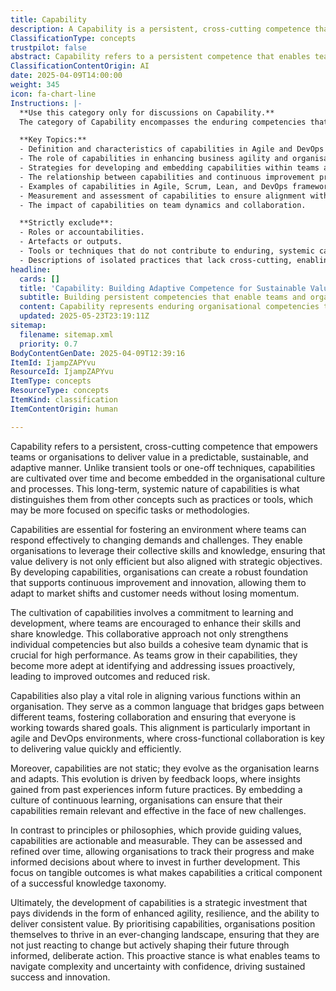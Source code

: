 ```yaml
---
title: Capability
description: A Capability is a persistent, cross-cutting competence that enables teams or organisations to deliver value predictably, sustainably, and adaptively. Capabilities are not one-off techniques or transient tools; they are cultivated over time and embedded into the way of working.
ClassificationType: concepts
trustpilot: false
abstract: Capability refers to a persistent competence that enables teams or organisations to deliver value in a predictable, sustainable, and adaptive manner. Unlike transient tools or one-off techniques, capabilities are cultivated over time and become embedded in organisational culture and processes. They are crucial for fostering an environment where teams can effectively respond to changing demands, leveraging collective skills and knowledge to ensure value delivery aligns with strategic objectives. The development of capabilities involves a commitment to learning and collaboration, enhancing individual competencies while building cohesive team dynamics essential for high performance. As teams grow in their capabilities, they become adept at proactively identifying and addressing issues, leading to improved outcomes and reduced risk. Capabilities also facilitate alignment across various functions within an organisation, serving as a common language that bridges gaps between teams, which is particularly important in agile and DevOps environments. They are dynamic, evolving through feedback loops that inform future practices, and are actionable and measurable, allowing organisations to track progress and make informed development decisions. Ultimately, investing in capabilities enhances agility, resilience, and the ability to deliver consistent value, positioning organisations to thrive in an ever-changing landscape and enabling teams to navigate complexity and uncertainty with confidence.
ClassificationContentOrigin: AI
date: 2025-04-09T14:00:00
weight: 345
icon: fa-chart-line
Instructions: |-
  **Use this category only for discussions on Capability.**  
  The category of Capability encompasses the enduring competencies that empower teams and organisations to deliver value in a predictable, sustainable, and adaptive manner. Capabilities are not merely transient tools or techniques; they are cultivated over time and integrated into the organisational culture and processes.

  **Key Topics:**
  - Definition and characteristics of capabilities in Agile and DevOps contexts.
  - The role of capabilities in enhancing business agility and organisational performance.
  - Strategies for developing and embedding capabilities within teams and organisations.
  - The relationship between capabilities and continuous improvement practices.
  - Examples of capabilities in Agile, Scrum, Lean, and DevOps frameworks.
  - Measurement and assessment of capabilities to ensure alignment with organisational goals.
  - The impact of capabilities on team dynamics and collaboration.

  **Strictly exclude**:
  - Roles or accountabilities.
  - Artefacts or outputs.
  - Tools or techniques that do not contribute to enduring, systemic capability.
  - Descriptions of isolated practices that lack cross-cutting, enabling impact.
headline:
  cards: []
  title: 'Capability: Building Adaptive Competence for Sustainable Value Delivery'
  subtitle: Building persistent competencies that enable teams and organisations to deliver predictable, sustainable value and confidently adapt to evolving challenges.
  content: Capability represents enduring organisational competencies that enable teams to consistently deliver value, adapt effectively to change, and sustain continuous improvement. It encompasses systemic development of skills, collaborative learning, feedback-driven evolution, alignment across functions, and measurable outcomes, fostering resilience and responsiveness in complex, uncertain environments.
  updated: 2025-05-23T23:19:11Z
sitemap:
  filename: sitemap.xml
  priority: 0.7
BodyContentGenDate: 2025-04-09T12:39:16
ItemId: IjampZAPYvu
ResourceId: IjampZAPYvu
ItemType: concepts
ResourceType: concepts
ItemKind: classification
ItemContentOrigin: human

---
```

Capability refers to a persistent, cross-cutting competence that empowers teams or organisations to deliver value in a predictable, sustainable, and adaptive manner. Unlike transient tools or one-off techniques, capabilities are cultivated over time and become embedded in the organisational culture and processes. This long-term, systemic nature of capabilities is what distinguishes them from other concepts such as practices or tools, which may be more focused on specific tasks or methodologies.

Capabilities are essential for fostering an environment where teams can respond effectively to changing demands and challenges. They enable organisations to leverage their collective skills and knowledge, ensuring that value delivery is not only efficient but also aligned with strategic objectives. By developing capabilities, organisations can create a robust foundation that supports continuous improvement and innovation, allowing them to adapt to market shifts and customer needs without losing momentum.

The cultivation of capabilities involves a commitment to learning and development, where teams are encouraged to enhance their skills and share knowledge. This collaborative approach not only strengthens individual competencies but also builds a cohesive team dynamic that is crucial for high performance. As teams grow in their capabilities, they become more adept at identifying and addressing issues proactively, leading to improved outcomes and reduced risk.

Capabilities also play a vital role in aligning various functions within an organisation. They serve as a common language that bridges gaps between different teams, fostering collaboration and ensuring that everyone is working towards shared goals. This alignment is particularly important in agile and DevOps environments, where cross-functional collaboration is key to delivering value quickly and efficiently.

Moreover, capabilities are not static; they evolve as the organisation learns and adapts. This evolution is driven by feedback loops, where insights gained from past experiences inform future practices. By embedding a culture of continuous learning, organisations can ensure that their capabilities remain relevant and effective in the face of new challenges.

In contrast to principles or philosophies, which provide guiding values, capabilities are actionable and measurable. They can be assessed and refined over time, allowing organisations to track their progress and make informed decisions about where to invest in further development. This focus on tangible outcomes is what makes capabilities a critical component of a successful knowledge taxonomy.

Ultimately, the development of capabilities is a strategic investment that pays dividends in the form of enhanced agility, resilience, and the ability to deliver consistent value. By prioritising capabilities, organisations position themselves to thrive in an ever-changing landscape, ensuring that they are not just reacting to change but actively shaping their future through informed, deliberate action. This proactive stance is what enables teams to navigate complexity and uncertainty with confidence, driving sustained success and innovation.
